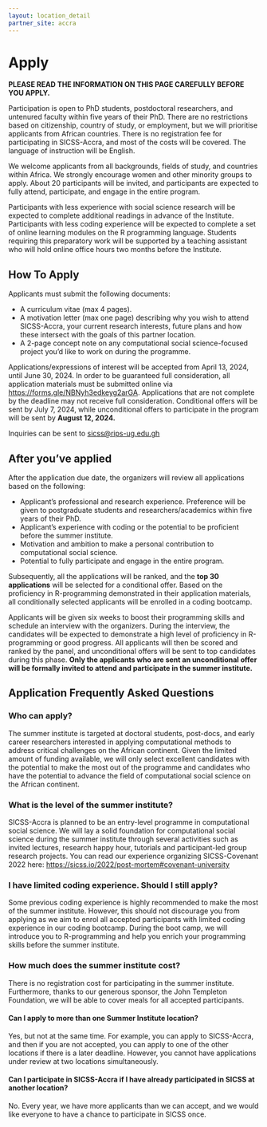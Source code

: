 ```yaml
---
layout: location_detail
partner_site: accra
---
```


# Apply

**PLEASE READ THE INFORMATION ON THIS PAGE CAREFULLY BEFORE YOU APPLY.**

Participation is open to PhD students, postdoctoral researchers, and untenured faculty within five years of their PhD. There are no restrictions based on citizenship, country of study, or employment, but we will prioritise applicants from African countries. There is no registration fee for participating in SICSS-Accra, and most of the costs will be covered. The language of instruction will be English.

We welcome applicants from all backgrounds, fields of study, and countries within Africa. We strongly encourage women and other minority groups to apply. About 20 participants will be invited, and participants are expected to fully attend, participate, and engage in the entire program.

Participants with less experience with social science research will be expected to complete additional readings in advance of the Institute. Participants with less coding experience will be expected to complete a set of online learning modules on the R programming language. Students requiring this preparatory work will be supported by a teaching assistant who will hold online office hours two months before the Institute.




## How To Apply

Applicants must submit the following documents:

-	A curriculum vitae (max 4 pages).
-	A motivation letter (max one page) describing why you wish to attend SICSS-Accra, your current research interests, future plans and how these intersect with the goals of this partner location.
-	A 2-page concept note on any computational social science-focused project you’d like to work on during the programme.

Applications/expressions of interest will be accepted from April 13, 2024, until June 30, 2024. In order to be guaranteed full consideration, all application materials must be submitted online via <a href= "https://forms.gle/NBNyh3edkeyg2arGA" target= "_blank">https://forms.gle/NBNyh3edkeyg2arGA</a>. Applications that are not complete by the deadline may not receive full consideration. Conditional offers will be sent by July 7, 2024, while unconditional offers to participate in the program will be sent by **August 12, 2024.**

Inquiries can be sent to <a href="mailto:sicss@rips-ug.edu.gh" target="_blank">sicss@rips-ug.edu.gh</a>

## After you’ve applied

After the application due date, the organizers will review all applications based on the following:
-	Applicant’s professional and research experience. Preference will be given to postgraduate students and researchers/academics within five years of their PhD.
-	Applicant’s experience with coding or the potential to be proficient before the summer institute.
-	Motivation and ambition to make a personal contribution to computational social science.
-	Potential to fully participate and engage in the entire program.
  
Subsequently, all the applications will be ranked, and the **top 30 applications** will be selected for a conditional offer. Based on the proficiency in R-programming demonstrated in their application materials, all conditionally selected applicants will be enrolled in a coding bootcamp.

Applicants will be given six weeks to boost their programming skills and schedule an interview with the organizers. During the interview, the candidates will be expected to demonstrate a high level of proficiency in R-programming or good progress. All applicants will then be scored and ranked by the panel, and unconditional offers will be sent to top candidates during this phase. **Only the applicants who are sent an  unconditional offer will be formally invited to attend and participate in the summer institute.**


## Application Frequently Asked Questions

### Who can apply?

The summer institute is targeted at doctoral students, post-docs, and early career researchers interested in applying computational methods to address critical challenges on the African continent. Given the limited amount of funding available, we will only select excellent candidates with the potential to make the most out of the programme and candidates who have the potential to advance the field of computational social science on the African continent.

### What is the level of the summer institute?

SICSS-Accra is planned to be an entry-level programme in computational social science. We will lay a solid foundation for computational social science during the summer institute through several activities such as invited lectures, research happy hour, tutorials and participant-led group research projects. You can read our experience organizing SICSS-Covenant 2022 here: <a href="https://sicss.io/2022/post-mortem#covenant-university" target="_blank">https://sicss.io/2022/post-mortem#covenant-university</a>


### I have limited coding experience. Should I still apply?

Some previous coding experience is highly recommended to make the most of the summer institute. However, this should not discourage you from applying as we aim to enrol all accepted participants with limited coding experience in our coding bootcamp. During the boot camp, we will introduce you to R-programming and help you enrich your programming skills before the summer institute.

### How much does the summer institute cost?

There is no registration cost for participating in the summer institute. Furthermore, thanks to our generous sponsor, the John Templeton Foundation, we will be able to cover meals for all accepted participants.

#### Can I apply to more than one Summer Institute location?

Yes, but not at the same time. For example, you can apply to SICSS-Accra, and then if you are not accepted, you can apply to one of the other locations if there is a later deadline. However, you cannot have applications under review at two locations simultaneously.

#### Can I participate in SICSS-Accra if I have already participated in SICSS at another location?

No. Every year, we have more applicants than we can accept, and we would like everyone to have a chance to participate in SICSS once.
